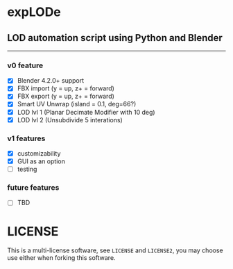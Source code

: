 # expLODe
## LOD automation script using Python and Blender
<hr>

### v0 feature
- [x] Blender 4.2.0+ support
- [x] FBX import (y = up, z+ = forward)
- [x] FBX export (y = up, z+ = forward)
- [x] Smart UV Unwrap (island = 0.1, deg=66?)
- [x] LOD lvl 1 (Planar Decimate Modifier with 10 deg)
- [x] LOD lvl 2 (Unsubdivide 5 interations)

### v1 features
- [x] customizability
- [x] GUI as an option
- [ ] testing

### future features
- [ ] TBD

# LICENSE
This is a multi-license software, see `LICENSE` and `LICENSE2`, you may choose use either when forking this software.